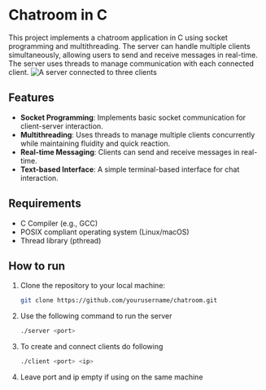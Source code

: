 # Chatroom in C

This project implements a chatroom application in C using socket programming and multithreading. The server can handle multiple clients simultaneously, allowing users to send and receive messages in real-time. The server uses threads to manage communication with each connected client.
![A server connected to three clients](picture/pic.png)

## Features

- **Socket Programming**: Implements basic socket communication for client-server interaction.
- **Multithreading**: Uses threads to manage multiple clients concurrently while maintaining fluidity and quick reaction.
- **Real-time Messaging**: Clients can send and receive messages in real-time.
- **Text-based Interface**: A simple terminal-based interface for chat interaction.

## Requirements

- C Compiler (e.g., GCC)
- POSIX compliant operating system (Linux/macOS)
- Thread library (pthread)

## How to run

1. Clone the repository to your local machine:
   ```bash
   git clone https://github.com/yourusername/chatroom.git
2. Use the following command to run the server
   ```bash
   ./server <port>
3. To create and connect clients do following
   ```bash
   ./client <port> <ip>
4. Leave port and ip empty if using on the same machine

